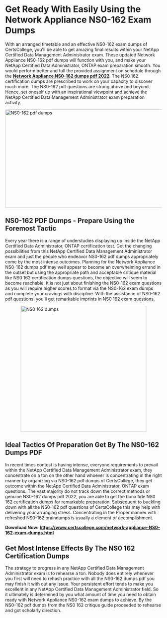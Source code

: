 <h1><strong>Get Ready With Easily Using the Network Appliance NS0-162 Exam Dumps&nbsp;</strong></h1>
<p><span style="font-weight: 400;">With an arranged timetable and an effective  NS0-162 exam dumps of CertsCollege, you'll be able to get amazing final results within your NetApp Certified Data Management Administrator exam. These updated Network Appliance NS0-162 pdf dumps will function with you, and make your NetApp Certified Data Administrator, ONTAP exam preparation smooth. You would perform better and full the provided assignment on schedule through the <strong><a href="https://www.certscollege.com/network-appliance-NS0-162-exam-dumps.html">Network Appliance NS0-162 dumps pdf 2022</a></strong>. The NS0 162 certification dumps are prescribed to work on your capacity to discover much more. The  NS0-162 pdf questions are strong above and beyond. Hence, set oneself up with an inspirational viewpoint and achieve the NetApp Certified Data Management Administrator exam preparation activity.&nbsp;</span></p>
<p><span style="font-weight: 400;"><img style="display: block; margin-left: auto; margin-right: auto;" src="https://i.ibb.co/CPDK3ps/Yellow-and-Blue-Initiative-Blog-Banner.png" alt="NS0-162 pdf dumps" width="559" height="315" /></span></p>
<h2><strong>NS0-162 PDF Dumps - Prepare Using the Foremost Tactic</strong></h2>
<p><span style="font-weight: 400;">Every year there is a range of understudies displaying up inside the NetApp Certified Data Administrator, ONTAP certification test. Get the changing possibilities from this NetApp Certified Data Management Administrator exam and just the people who endeavor NS0-162 pdf dumps appropriately come by the most intense outcomes. Planning for the Network Appliance NS0-162 dumps pdf may well appear to become an overwhelming errand in the outset but using the appropriate path and acceptable critique material like NS0 162 certification dumps questions, the objective will seem to become reachable. It is not just about finishing the NS0-162 exam questions as you will require higher scores to format via the NS0-162 exam dumps and complete your cravings with discipline. With the assistance of NS0-162 pdf questions, you'll get remarkable imprints in NS0 162 exam questions.</span></p>
<p><span style="font-weight: 400;"><a href="https://tinyurl.com/549tph7d"><img style="display: block; margin-left: auto; margin-right: auto;" src="https://i.ibb.co/9tMrhdY/Teacher-Appreciation-Invitation.png" alt="NS0 162 dumps " width="404" height="404" /></a></span></p>
<h2><strong>Ideal Tactics Of Preparation Get By The NS0-162 Dumps PDF</strong></h2>
<p><span style="font-weight: 400;">In recent times contest is having intense, everyone requirements to prevail within the NetApp Certified Data Management Administrator exam, they concentrate on a ton on the other hand whoever is concentrating in the right manner by organizing via NS0-162 pdf dumps of CertsCollege, they get outcome within the NetApp Certified Data Administrator, ONTAP exam questions. The vast majority do not track down the correct methods or genuine NS0-162 dumps pdf 2022, you are able to get the bona fide NS0 162 certification dumps for remarkable preparation. Subsequent to buckling down with all the  NS0-162 pdf questions of CertsCollege this may help with delivering your arranging stress. Concentrating in the Proper manner with refreshed NS0-162 braindumps is usually a element of accomplishment.</span></p>
<p><span style="font-weight: 400;"><strong>Download Now: <a href="https://www.certscollege.com/network-appliance-NS0-162-exam-dumps.html">https://www.certscollege.com/network-appliance-NS0-162-exam-dumps.html</a></strong></span></p>
<h2><strong>Get Most Intense Effects By The NS0 162 Certification Dumps</strong></h2>
<p><span style="font-weight: 400;">The strategy to progress in any NetApp Certified Data Management Administrator exam is to rehearse a ton. Nobody does entirely whenever you first will need to rehash practice with all the NS0-162 dumps pdf you may finish it with out any issue. Your persistent effort tends to make you excellent in any NetApp Certified Data Management Administrator field. So it ultimately is determined by you what amount of time you need to obtain ready with Network Appliance NS0-162 exam dumps to achieve. By the NS0-162 pdf dumps from the NS0 162 critique guide proceeded to rehearse and got scholarly direction.</span></p>
